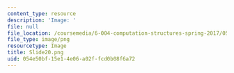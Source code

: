 ```yaml
---
content_type: resource
description: 'Image: '
file: null
file_location: /coursemedia/6-004-computation-structures-spring-2017/054e50bf15e14e06a02ffcd0b08f6a72_Slide20.png
file_type: image/png
resourcetype: Image
title: Slide20.png
uid: 054e50bf-15e1-4e06-a02f-fcd0b08f6a72
---
```

